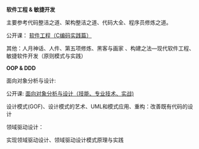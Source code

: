 
**软件工程 & 敏捷开发**

主要参考代码整洁之道、架构整洁之道、代码大全、程序员修炼之道。

公开课： [软件工程（C编码实践篇）](https://mooc.study.163.com/course/1000002006?_trace_c_p_k2_=9ef1d9a313944e6f95aee0773c79d6f1#/info)

其他：人月神话、人件、第五项修炼、黑客与画家 、构建之法—现代软件工程、敏捷软件开发（原则模式与实践）


**OOP & DDD**

面向对象分析与设计:

公开课:  [面向对象分析与设计（技能、专业技术、实战)](https://mooc.study.163.com/course/1000003016#/info)

设计模式(GOF)、设计模式的艺术、UML和模式应用、重构：改善既有代码的设计

领域驱动设计：

实现领域驱动设计、领域驱动设计模式原理与实践


